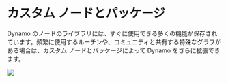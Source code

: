 # カスタム ノードとパッケージ

Dynamo のノードのライブラリには、すぐに使用できる多くの機能が保存されています。頻繁に使用するルーチンや、コミュニティと共有する特殊なグラフがある場合は、カスタム ノードとパッケージによって Dynamo をさらに拡張できます。

![](./images/customNodes\_cover01.jpg)
